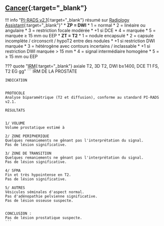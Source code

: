 ## [**Cancer**](https://radiopaedia.org/articles/prostate-cancer-3){:target="_blank"}  

!!! info "[PI-RADS v2.1](https://www.acr.org/-/media/ACR/Files/RADS/Pi-RADS/PIRADS-v2-1.pdf){:target="_blank"} résumé sur  [Radiology Assistant](https://radiologyassistant.nl/abdomen/prostate/prostate-cancer-pi-rads-v2-1){:target="_blank"}"
    * **ZP = DWI**
        * 1 = normal
        * 2 = linéaire ou angulaire
        * 3 = restriction focale modérée
            * +1 si DCE
        * 4 = marquée
        * 5 = marquée ≥ 15 mm ou EEP
    * **ZT = T2**
        * 1 = nodule encapsulé
        * 2 = capsule incomplète / circonscrit / hypoT2 entre des nodules
            * +1 si restriction DWI marquée
        * 3 = hétérogène avec contours incertains / inclassable
            * +1 si restriction DWI marquée > 15 mm
        * 4 = signal intermédiaire homogène
        * 5 = ≥ 15 mm ou EEP

??? quote "[IRM](https://www.pcih.fr/portal/pst_selectapp.php){:target="_blank"} axiale T2, 3D T2, DWI b≥1400, DCE T1 FS, T2 EG gg" 
    ```
    IRM DE LA PROSTATE

    INDICATION


    PROTOCOLE
    Analyse biparamétrique (T2 et diffusion), conforme au standard PI-RADS v2.1.

    RESULTATS


    1/ VOLUME
    Volume prostatique estimé à 

    2/ ZONE PERIPHERIQUE
    Quelques remaniements ne gênant pas l'interprétation du signal. 
    Pas de lésion significative.

    3/ ZONE DE TRANSITION
    Quelques remaniements ne gênant pas l'interprétation du signal. 
    Pas de lésion significative.

    4/ SFMA
    Fin et très hypointense en T2. 
    Pas de lésion significative.

    5/ AUTRES
    Vésicules séminales d'aspect normal.
    Pas d'adénopathie pelvienne significative.
    Pas de lésion osseuse suspecte.


    CONCLUSION : 
    Pas de lésion prostatique suspecte.
    ```
